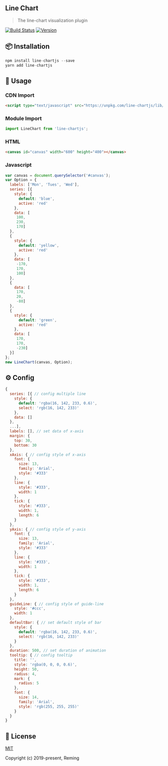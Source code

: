 ## Line Chart

> The line-chart visualization plugin

[![Build Status](https://travis-ci.org/reming0227/line-chartjs.svg?branch=master)](https://travis-ci.org/reming0227/line-chartjs) [![Version](https://img.shields.io/badge/npm-0.0.1-blue.svg)](https://www.npmjs.com/package/line-chartjs)

## 📦 Installation

```javascript
npm install line-chartjs --save
yarn add line-chartjs
```

## 🔨 Usage

### CDN Import

```html
<script type="text/javascript" src="https://unpkg.com/line-chartjs/lib/index.min.js"></script>
```

### Module Import

```javascript
import LineChart from 'line-chartjs';
```

### HTML

```html
<canvas id="canvas" width="600" height="400"></canvas>
```

### Javascript

```javascript
var canvas = document.querySelector('#canvas');
var Option = {
  labels: ['Mon', 'Tues', 'Wed'],
  series: [{
    style: {
      default: 'blue',
      active: 'red'
    },
    data: [
     100,
     230,
     170]
  },
  {
    style: {
      default: 'yellow',
      active: 'red'
    },
    data: [
     -170,
     170,
     100]
  },
  {
    data: [
     170,
     20,
     -80]
  },
  {
    style: {
      default: 'green',
      active: 'red'
    },
    data: [
     170,
     170,
     -230]
  }]
};
new LineChart(canvas, Option);
```

## ⚙ Config

```javascript
{
  series: [{ // config multiple line
    style: {
      default: 'rgba(16, 142, 233, 0.6)',
      select: 'rgb(16, 142, 233)'
    },
    data: []
  },
  ...],
  labels: [], // set data of x-axis
  margin: {
    top: 30,
    bottom: 30
  },
  xAxis: { // config style of x-axis
    font: {
      size: 13,
      family: 'Arial',
      style: '#333'
    },
    line: {
      style: '#333',
      width: 1
    },
    tick: {
      style: '#333',
      width: 1,
      length: 6
    }
  },
  yAxis: { // config style of y-axis
    font: {
      size: 13,
      family: 'Arial',
      style: '#333'
    },
    line: {
      style: '#333',
      width: 1
    },
    tick: {
      style: '#333',
      width: 1,
      length: 6
    }
  },
  guideLine: { // config style of guide-line
    style: '#ccc',
    width: 1
  },
  defaultBar: { // set default style of bar
    style: {
      default: 'rgba(16, 142, 233, 0.6)',
      select: 'rgb(16, 142, 233)'
    }
  },
  duration: 500, // set duration of animation
  tooltip: { // config tooltip
    title: '',
    style: 'rgba(0, 0, 0, 0.6)',
    height: 50,
    radius: 4,
    mark: {
      radius: 5
    },
    font: {
      size: 14,
      family: 'Arial',
      style: 'rgb(255, 255, 255)'
    }
  }
}
```


## 📃 License

[MIT](https://opensource.org/licenses/MIT)

Copyright (c) 2019-present, Reming
